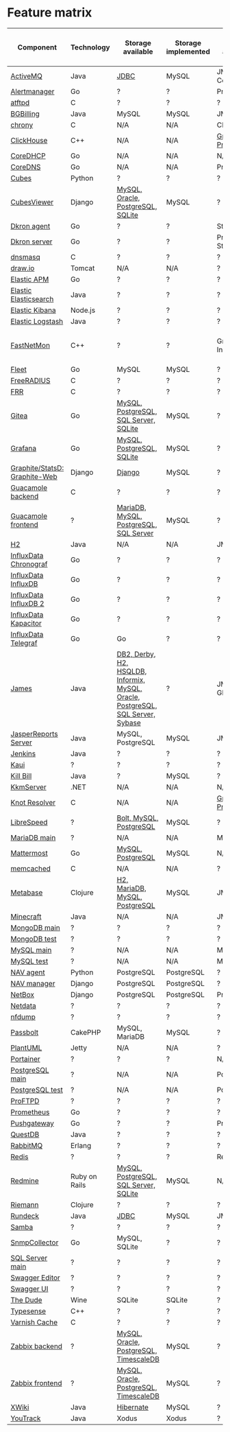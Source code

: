 # Feature matrix

| Component | Technology | Storage available | Storage implemented | Metrics available | Metrics implemented | Other required or available | Other implemented
| --------- | ---------- | ----------------- | ------------------- | ----------------- | ------------------- | ------------------------ | -------------------
| [ActiveMQ](../message-queues/activemq) | Java | [JDBC](https://activemq.apache.org/jdbc-support) | MySQL | JMX, Web Console  | Jolokia | N/A | N/A
| [Alertmanager](../prometheus/alertmanager) | Go | ? | ? | Prometheus | Prometheus | ? | ?
| [atftpd](../file-sharing/atftpd) | C | ? | ? | ? | ? | ? | ?
| [BGBilling](../commerce/bgbilling) | Java | MySQL | MySQL | JMX | Jolokia | ActiveMQ | ActiveMQ
| [chrony](../chrony) | C | N/A | N/A | CLI | ? | N/A | N/A
| [ClickHouse](../databases/clickhouse) | C++ | N/A | N/A | [Graphite, Prometheus](https://clickhouse.tech/docs/en/operations/monitoring/) | ? | ? | ?
| [CoreDHCP](../networks/dhcp/coredhcp) | Go | N/A | N/A | N/A | N/A | N/A | N/A
| [CoreDNS](../networks/dns/coredns) | Go | N/A | N/A | Prometheus | Prometheus | N/A | N/A
| [Cubes](../business-intelligence/cubes/backend) | Python | ? | ? | ? | ? | ? | ?
| [CubesViewer](../business-intelligence/cubes/frontend) | Django | [MySQL, Oracle, PostgreSQL, SQLite](https://github.com/jjmontesl/cubesviewer/blob/master/doc/guide/cubesviewer-server-installation.md) | MySQL | ? | ? | ? | ?
| [Dkron agent](../workload-automation/dkron/agent) | Go | ? | ? | StatsD | StatsD | ? | ?
| [Dkron server](../workload-automation/dkron/server) | Go | ? | ? | Prometheus, StatsD | Prometheus, StatsD | ? | ?
| [dnsmasq](../networks/dns/dnsmasq) | C | ? | ? | ? | ? | ? | ?
| [draw.io](../diagramming/drawio) | Tomcat | N/A | N/A | ? | ? | N/A | N/A
| [Elastic APM](../elastic/apm) | Go | ? | ? | ? | ? | ? | ?
| [Elastic Elasticsearch](../elastic/elasticsearch) | Java | ? | ? | ? | InfluxDB | ? | ?
| [Elastic Kibana](../elastic/kibana) | Node.js | ? | ? | ? | InfluxDB | ? | ?
| [Elastic Logstash](../elastic/logstash) | Java | ? | ? | ? | InfluxDB | ? | ?
| [FastNetMon](../networks/monitoring/fastnetmon) | C++ | ? | ? | Graphite, InfluxDB | InfluxDB (thru Graphite wire protocol) | ? | ?
| [Fleet](../fleet) | Go | MySQL | MySQL | ? | ? | Redis | ?
| [FreeRADIUS](../networks/freeradius) | C | ? | ? | ? | ? | ? | ?
| [FRR](../networks/routing/frr) | C | ? | ? | ? | ? | ? | ?
| [Gitea](../gitea) | Go | [MySQL, PostgreSQL, SQL Server, SQLite](https://docs.gitea.io/en-us/database-prep/) | MySQL | ? | ? | ? | ?
| [Grafana](../grafana) | Go | [MySQL, PostgreSQL, SQLite](https://grafana.com/docs/grafana/latest/installation/requirements/) | MySQL | ? | ? | ? | ?
| [Graphite/StatsD: Graphite-Web](../graphite-statsd) | Django | [Django](https://graphite.readthedocs.io/en/stable/config-database-setup.html) | MySQL | ? | ? | ? | ?
| [Guacamole backend](../guacamole/backend) | C | ? | ? | ? | ? | ? | ?
| [Guacamole frontend](../guacamole/frontend) | ? | [MariaDB, MySQL, PostgreSQL, SQL Server](https://guacamole.apache.org/doc/gug/jdbc-auth.html) | MySQL | ? | ? | ? | ?
| [H2](../databases/h2) | Java | N/A | N/A | JMX | Jolokia | N/A | N/A
| [InfluxData Chronograf](../influxdata/v1/chronograf) | Go | ? | ? | ? | ? | ? | ?
| [InfluxData InfluxDB](../influxdata/v1/influxdb) | Go | ? | ? | ? | InfluxDB | ? | ?
| [InfluxData InfluxDB 2](../influxdata/influxdb-2) | Go | ? | ? | ? | ? | ? | ?
| [InfluxData Kapacitor](../influxdata/v1/kapacitor)| Go | ? | ? | ? | InfluxDB | ? | ?
| [InfluxData Telegraf](../influxdata/telegraf) | Go | Go | ? | ? | ? | ? | ?
| [James](../james) | Java | [DB2, Derby, H2, HSQLDB, Informix, MySQL, Oracle, PostgreSQL, SQL Server, Sybase](https://james.apache.org/server/3/config-system.html) | ? | JMX, Glowroot | ? | ? | ?
| [JasperReports Server](../business-intelligence/jasperreports) | Java | MySQL, PostgreSQL | MySQL | JMX | Jolokia | ? | ?
| [Jenkins](../jenkins) | Java | ? | ? | ? | InfluxDB | ? | ?
| [Kaui](../commerce/killbill/kaui) | ? | ? | ? | ? | ? | ? | ?
| [Kill Bill](../commerce/killbill/killbill) | Java | ? | MySQL | ? | ? | ? | ?
| [KkmServer](../commerce/kkmserver) | .NET | N/A | N/A | N/A | N/A | N/A | N/A
| [Knot Resolver](../networks/dns/knot-resolver) | C | N/A | N/A | [Graphite, Prometheus](https://knot-resolver.readthedocs.io/en/latest/modules-stats.html#mod-stats) | Prometheus | ? | ?
| [LibreSpeed](../networks/monitoring/librespeed) | ? | [Bolt, MySQL, PostgreSQL](https://github.com/librespeed/speedtest-go) | MySQL | ? | ? | ? | ?
| [MariaDB main](../databases/mariadb/main) | ? | N/A | N/A | MySQL | InfluxDB | ? | ?
| [Mattermost](../messengers/mattermost) | Go | [MySQL, PostgreSQL](https://docs.mattermost.com/install/requirements.html) | MySQL | N/A | N/A | ? | ?
| [memcached](../memcached) | C | N/A | N/A | ? | ? | ? | ?
| [Metabase](../business-intelligence/metabase) | Clojure | [H2, MariaDB, MySQL, PostgreSQL](https://www.metabase.com/docs/latest/operations-guide/configuring-application-database.html) | MySQL | JMX | Jolokia | ? | ?
| [Minecraft](../minecraft) | Java | N/A | N/A | JMX | Jolokia | N/A | N/A
| [MongoDB main](../databases/mongodb/main) | ? | ? | ? | ? | ? | ? | ?
| [MongoDB test](../databases/mongodb/test) | ? | ? | ? | ? | ? | ? | ?
| [MySQL main](../databases/mysql/main) | ? | N/A | N/A | MySQL | InfluxDB | ? | ?
| [MySQL test](../databases/mysql/test) | ? | N/A | N/A | MySQL | InfluxDB | ? | ?
| [NAV agent](../networks/monitoring/nav/agent) | Python | PostgreSQL | PostgreSQL | ? | ? | ? | ?
| [NAV manager](../networks/monitoring/nav/manager) | Django | PostgreSQL | PostgreSQL | ? | ? | ? | ?
| [NetBox](../networks/netbox) | Django | PostgreSQL | PostgreSQL | Prometheus | Prometheus | Redis | Redis
| [Netdata](../netdata) | ? | ? | ? | ? | ? | ? | ?
| [nfdump](../networks/monitoring/nfdump) | ? | ? | ? | ? | ? | ? | ?
| [Passbolt](../passwords/passbolt) | CakePHP | MySQL, MariaDB | MySQL | ? | ? | ? | ?
| [PlantUML](../diagramming/plantuml) | Jetty | N/A | N/A | ? | ? | N/A | N/A
| [Portainer](../portainer) | ? | ? | ? | N/A | N/A | N/A | N/A
| [PostgreSQL main](../databases/postgresql/main) | ? | N/A | N/A | PostgreSQL | InfluxDB | ? | ?
| [PostgreSQL test](../databases/postgresql/test) | ? | N/A | N/A | PostgreSQL | InfluxDB | ? | ?
| [ProFTPD](../file-sharing/proftpd) | ? | ? | ? | ? | ? | ? | ?
| [Prometheus](../prometheus/prometheus) | Go | ? | ? | ? | InfluxDB | ? | ?
| [Pushgateway](../prometheus/pushgateway) | Go | ? | ? | Prometheus | Prometheus | ? | ?
| [QuestDB](../databases/questdb) | Java | ? | ? | ? | ? | ? | ?
| [RabbitMQ](../message-queues/rabbitmq) | Erlang | ? | ? | ? | ? | ? | ?
| [Redis](../redis) | ? | ? | ? | Redis | InfluxDB | ? | ?
| [Redmine](../bug-tracking/redmine) | Ruby on Rails | [MySQL, PostgreSQL, SQL Server, SQLite](https://www.redmine.org/projects/redmine/wiki/RedmineInstall) | MySQL | N/A | N/A | N/A | N/A
| [Riemann](../riemann) | Clojure | ? | ? | ? | ? | ? | ?
| [Rundeck](../workload-automation/rundeck) | Java | [JDBC](https://docs.rundeck.com/docs/administration/configuration/database/) | MySQL | JMX | ? | ? | ?
| [Samba](../file-sharing/samba) | ? | ? | ? | ? | ? | ? | ?
| [SnmpCollector](../networks/monitoring/snmpcollector) | Go | MySQL, SQLite | ? | ? | ? | ? | ?
| [SQL Server main](../databases/sql-server/main) | ? | ? | ? | ? | ? | ? | ?
| [Swagger Editor](../swagger/editor) | ? | ? | ? | ? | ? | ? | ?
| [Swagger UI](../swagger/ui) | ? | ? | ? | ? | ? | ? | ?
| [The Dude](../networks/monitoring/the-dude) | Wine | SQLite | SQLite | ? | ? | ? | ?
| [Typesense](../typesense) | C++ | ? | ? | ? | ? | ? | ?
| [Varnish Cache](../caching/varnish) | C | ? | ? | ? | ? | ? | ?
| [Zabbix backend](../networks/monitoring/zabbix/backend) | ? | [MySQL, Oracle, PostgreSQL, TimescaleDB](https://www.zabbix.com/documentation/current/manual/installation/requirements) | MySQL | ? | ? | ? | ?
| [Zabbix frontend](../networks/monitoring/zabbix/frontend) | ? | [MySQL, Oracle, PostgreSQL, TimescaleDB](https://www.zabbix.com/documentation/current/manual/installation/requirements) | MySQL | ? | ? | ? | ?
| [XWiki](../wiki/xwiki) | Java | [Hibernate](https://www.xwiki.org/xwiki/bin/view/Documentation/UserGuide/Features/DatabaseSupport) | MySQL | ? | ? | ? | ?
| [YouTrack](../bug-tracking/youtrack) | Java | Xodus | Xodus | ? | ? | ? | ?
